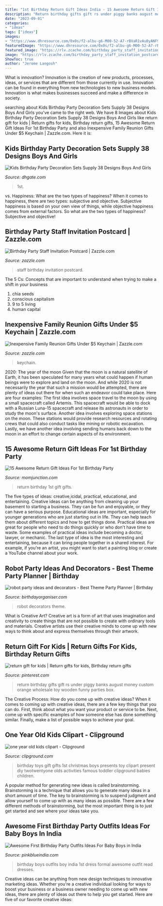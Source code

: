 ```yaml
---
title: "1st Birthday Return Gift Ideas India - 15 Awesome Return Gift Ideas For 1st Birthday Party"
description: "Return birthday gifts gift rs under piggy banks august money custom orange wholesale toy wooden funny parties box"
date: "2023-09-01"
categories:
- "ideas"
tags: ["ideas"]
images:
- "https://www.dhresource.com/0x0s/f2-albu-g6-M00-52-A7-rBVaR1vAu0yANF90AAWbratYCfU362.jpg/kids-birthday-party-decoration-sets-supply.jpg"
featuredImage: "https://www.dhresource.com/0x0s/f2-albu-g6-M00-52-A7-rBVaR1vAu0yANF90AAWbratYCfU362.jpg/kids-birthday-party-decoration-sets-supply.jpg"
featured_image: "https://rlv.zcache.com/birthday_party_staff_invitation_postcard-re603aaf4983f4a9c9f05cacd85df4f56_tcvuo_630.jpg?view_padding=[285%2C0%2C285%2C0]"
image: "https://rlv.zcache.com/birthday_party_staff_invitation_postcard-re603aaf4983f4a9c9f05cacd85df4f56_tcvuo_630.jpg?view_padding=[285%2C0%2C285%2C0]"
ShowToc: true
author: "Jerome Langosh"
---
```



What is innovation?
Innovation is the creation of new products, processes, ideas, or services that are different from those currently in use. Innovation can be found in everything from new technologies to new business models. Innovation is what makes businesses succeed and make a difference in society.

	

		
searching about Kids Birthday Party Decoration Sets Supply 38 Designs Boys And Girls you've came to the right web. We have 8 Images about Kids Birthday Party Decoration Sets Supply 38 Designs Boys And Girls like return gift for kids | Return gifts for kids, Birthday return gifts, 15 Awesome Return Gift Ideas For 1st Birthday Party and also Inexpensive Family Reunion Gifts Under $5 Keychain | Zazzle.com. Here it is:
		
    
## Kids Birthday Party Decoration Sets Supply 38 Designs Boys And Girls

<img loading=lazy src="https://www.dhresource.com/0x0s/f2-albu-g6-M00-52-A7-rBVaR1vAu0yANF90AAWbratYCfU362.jpg/kids-birthday-party-decoration-sets-supply.jpg" onerror="this.onerror=null;this.src='https://tse3.mm.bing.net/th?id=OIP.JDob0MrLqSN2EetCTJDBZQHaHa&amp;pid=15.1';" alt="Kids Birthday Party Decoration Sets Supply 38 Designs Boys And Girls">

_Source: dhgate.com_

>1st. 

	

vs. Happiness: What are the two types of happiness?
When it comes to happiness, there are two types: subjective and objective. Subjective happiness is based on your own view of things, while objective happiness comes from external factors. So what are the two types of happiness? Subjective and objective!

    
## Birthday Party Staff Invitation Postcard | Zazzle.com

<img loading=lazy src="https://rlv.zcache.com/birthday_party_staff_invitation_postcard-re603aaf4983f4a9c9f05cacd85df4f56_tcvuo_630.jpg?view_padding=[285%2C0%2C285%2C0]" onerror="this.onerror=null;this.src='https://tse3.mm.bing.net/th?id=OIP.Gng4-Zpws_QeY2j_Sj0kjgHaD4&amp;pid=15.1';" alt="Birthday Party Staff Invitation Postcard | Zazzle.com">

_Source: zazzle.com_

>staff birthday invitation postcard. 

	

The 5 Cs: Concepts that are important to understand when trying to make a shift in your business
1. chia seeds
2. conscious capitalism
3. 9 to 5 living
4. human capital

    
## Inexpensive Family Reunion Gifts Under $5 Keychain | Zazzle.com

<img loading=lazy src="https://rlv.zcache.com/inexpensive_family_reunion_gifts_under_5_keychain-r1f962268707d44cfb8e29a8e0eb0a28b_x7j3z_8byvr_630.jpg?view_padding=[285%2C0%2C285%2C0]" onerror="this.onerror=null;this.src='https://tse3.mm.bing.net/th?id=OIP.eu_SCo_MnkzUVJlomZs8pgHaD4&amp;pid=15.1';" alt="Inexpensive Family Reunion Gifts Under $5 Keychain | Zazzle.com">

_Source: zazzle.com_

>keychain. 

	

2020: The year of the moon
Given that the moon is a natural satellite of Earth, it has been speculated for many years what could happen if human beings were to explore and land on the moon. And while 2020 is not necessarily the year that such a mission would be attempted, there are plenty of ideas out there for when such an endeavor could take place. Here are four examples: 
The first idea involves space travel to the moon by using a small spacecraft called Artemis. This spacecraft would be able to dock with a Russian Luna-15 spacecraft and release its astronauts in order to study the moon's surface. 
Another idea involves exploring space stations on the moon. These stations would provide research resources and rotating crews that could also conduct tasks like mining or robotic excavation. 
Lastly, we have another idea involving sending humans back down to the moon in an effort to change certain aspects of its environment.

    
## 15 Awesome Return Gift Ideas For 1st Birthday Party

<img loading=lazy src="https://cdn2.momjunction.com/wp-content/uploads/2015/05/Best-Return-Gifts-Ideas-For-1st-Birthday-Party1-910x1024.jpg" onerror="this.onerror=null;this.src='https://tse3.mm.bing.net/th?id=OIP.AsWgzkxlbbPibzK0mHMFKwHaIV&amp;pid=15.1';" alt="15 Awesome Return Gift Ideas For 1st Birthday Party">

_Source: momjunction.com_

>return birthday 1st gift gifts. 

	

The five types of ideas: creative,icidal, practical, educational, and entertaining.
Creative ideas can be anything from cleaning up your basement to starting a business. They can be fun and enjoyable, or they can have a serious purpose. Educational ideas are important, especially for younger generations who are just starting out in life. They can help teach them about different topics and how to get things done. Practical ideas are great for people who need to do things quickly or who don't have time to waste. Some examples of practical ideas include becoming a doctor, lawyer, or mechanic. The last type of idea is the most interesting and entertaining, because it can bring people together in a shared interest. For example, if you're an artist, you might want to start a painting blog or create a YouTube channel about your work.

    
## Robot Party Ideas And Decorators - Best Theme Party Planner | Birthday

<img loading=lazy src="http://birthdayorganiser.com/wp-content/uploads/2018/09/robot-party-ideas.jpg" onerror="this.onerror=null;this.src='https://tse4.mm.bing.net/th?id=OIP.-CaBjnsSKQOBwHNPJY5LXgHaKX&amp;pid=15.1';" alt="robot party ideas and decorators - Best Theme Party Planner | Birthday">

_Source: birthdayorganiser.com_

>robot decorators theme. 

	

What is Creative Art?
Creative art is a form of art that uses imagination and creativity to create things that are not possible to create with ordinary tools and materials. Creative artists use their creative minds to come up with new ways to think about and express themselves through their artwork.

    
## Return Gift For Kids | Return Gifts For Kids, Birthday Return Gifts

<img loading=lazy src="https://i.pinimg.com/originals/80/f8/2e/80f82ea6bc8746f8cddb037e72f10054.jpg" onerror="this.onerror=null;this.src='https://tse2.mm.bing.net/th?id=OIP.4oqFDGeHPKHvezumsgwV_wHaHa&amp;pid=15.1';" alt="return gift for kids | Return gifts for kids, Birthday return gifts">

_Source: pinterest.com_

>return birthday gifts gift rs under piggy banks august money custom orange wholesale toy wooden funny parties box. 

	

The Creative Process: How do you come up with creative ideas?
When it comes to coming up with creative ideas, there are a few key things that you can do. First, think about what you want your product or service to be. Next, come up with specific examples of how someone else has done something similar. Finally, make a list of possible ways to achieve your goal.

    
## One Year Old Kids Clipart - Clipground

<img loading=lazy src="http://clipground.com/images/one-year-old-kids-clipart-9.jpg" onerror="this.onerror=null;this.src='https://tse2.mm.bing.net/th?id=OIP.7BttDVPaHKolzaGVs6eNYAHaOX&amp;pid=15.1';" alt="one year old kids clipart - Clipground">

_Source: clipground.com_

>birthday toys gift gifts 1st christmas boys presents toy clipart present diy twotwentyone olds activities famous toddler clipground babies children. 

	

A popular method for generating new ideas is called brainstorming. Brainstorming is a technique that allows you to generate many ideas in a short amount of time. The key to brainstorming is to suspend judgment and allow yourself to come up with as many ideas as possible. There are a few different methods of brainstorming, but the most important thing is to just get started and see where your ideas take you.

    
## Awesome First Birthday Party Outfits Ideas For Baby Boys In India

<img loading=lazy src="https://www.pinkblueindia.com/blog/wp-content/uploads/2016/06/baby-boys-1st-birthday-formal-suits-300x295.jpg" onerror="this.onerror=null;this.src='https://tse4.mm.bing.net/th?id=OIP.bEnx8MfvvjXy4g6HeqkcdAAAAA&amp;pid=15.1';" alt="Awesome First Birthday Party Outfits Ideas For Baby Boys in India">

_Source: pinkblueindia.com_

>birthday boys outfits boy india 1st dress formal awesome outfit read dresses. 

	

Creative ideas can be anything from new design techniques to innovative marketing ideas. Whether you're a creative individual looking for ways to boost your business or a business owner needing to come up with new ideas, there are plenty of ideas out there to help you get started. Here are five of our favorite creative ideas: 

